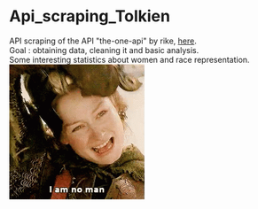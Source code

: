 # Api_scraping_Tolkien
API scraping of the API "the-one-api" by rike, [here](https://the-one-api.herokuapp.com).<br>
Goal : obtaining data, cleaning it and basic analysis.<br>
Some interesting statistics about women and race representation.<br>
<img src="https://github.com/alinedebenath/Api_scraping_Tolkien/blob/master/tenor.gif">
